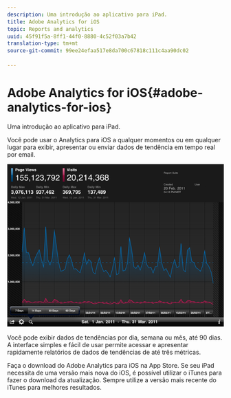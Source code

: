 ```yaml
---
description: Uma introdução ao aplicativo para iPad.
title: Adobe Analytics for iOS
topic: Reports and analytics
uuid: 45f91f5a-8ff1-44f0-8880-4c52f03a7b42
translation-type: tm+mt
source-git-commit: 99ee24efaa517e8da700c67818c111c4aa90dc02

---
```



# Adobe Analytics for iOS{#adobe-analytics-for-ios}

Uma introdução ao aplicativo para iPad.

Você pode usar o Analytics para iOS a qualquer momentos ou em qualquer lugar para exibir, apresentar ou enviar dados de tendência em tempo real por email.

![](assets/ipad.png)

Você pode exibir dados de tendências por dia, semana ou mês, até 90 dias. A interface simples e fácil de usar permite acessar e apresentar rapidamente relatórios de dados de tendências de até três métricas.

Faça o download do Adobe Analytics para iOS na App Store. Se seu iPad necessita de uma versão mais nova do iOS, é possível utilizar o iTunes para fazer o download da atualização. Sempre utilize a versão mais recente do iTunes para melhores resultados.
